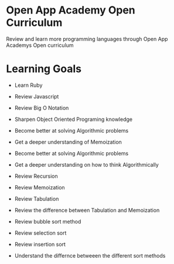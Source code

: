# Open App Academy Open Curriculum
Review and learn more programming languages through 
Open App Academys Open curriculum

# Learning Goals
* Learn Ruby
* Review Javascript

* Review Big O Notation
* Sharpen Object Oriented Programing knowledge
* Become better at solving Algorithmic problems
* Get a deeper understanding of Memoization

* Become better at solving Algorithmic problems
* Get a deeper understanding on how to think Algorithmically 
* Review Recursion
* Review Memoization
* Review Tabulation
* Review the difference between Tabulation and Memoization
* Review bubble sort method
* Review selection sort 
* Review insertion sort
* Understand the differnce betweeen the different sort methods


